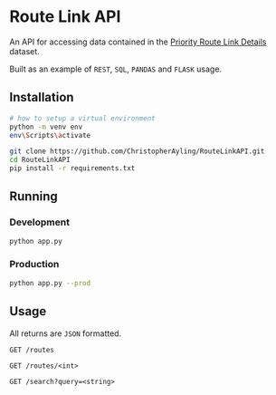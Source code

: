 # Route Link API

An API for accessing data contained in the [Priority Route Link Details](https://data.qld.gov.au/dataset/travel-times-for-key-priority-routes/resource/41091c5c-f952-46df-949a-a329a2531f41) dataset.

Built as an example of `REST`, `SQL`, `PANDAS` and `FLASK` usage.

## Installation

```sh
# how to setup a virtual environment
python -m venv env
env\Scripts\activate
```

```sh
git clone https://github.com/ChristopherAyling/RouteLinkAPI.git
cd RouteLinkAPI
pip install -r requirements.txt
```

## Running

### Development

```sh
python app.py
```

### Production

```sh
python app.py --prod
```

## Usage

All returns are `JSON` formatted.

```
GET /routes

GET /routes/<int>

GET /search?query=<string>
```